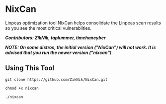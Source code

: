 # NixCan
Linpeas optimization tool
NixCan helps consolidate the Linpeas scan results so you see the most critical vulnerablities.

***Contributors: ZikNik, taplummer, timchancyber***

***NOTE: On some distros, the initial version ("NixCan") will not work. It is advised that you run the newer version ("nixcan")***
## Using This Tool

```git clone https://github.com/ZikNik/NixCan.git```

```chmod +x nixcan```

```./nixcan```
